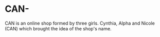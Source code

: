 # CAN-
CAN is an online shop formed by three girls. Cynthia, Alpha and Nicole (CAN) which brought the idea of the shop's name. 
